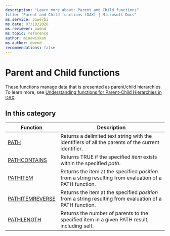 ```yaml
---
description: "Learn more about: Parent and Child functions"
title: "Parent and Child functions (DAX) | Microsoft Docs"
ms.service: powerbi 
ms.date: 07/10/2020
ms.reviewer: owend
ms.topic: reference
author: minewiskan
ms.author: owend
recommendations: false
---
```

# Parent and Child functions

These functions manage data that is presented as parent/child hierarchies. To learn more, see [Understanding functions for Parent-Child Hierarchies in DAX](understanding-functions-for-parent-child-hierarchies-in-dax.md).  
  
## In this category 

|Function  |Description |
|---------|---------|
|[PATH](path-function-dax.md)      |   Returns a delimited text string with the identifiers of all the parents of the current identifier.      |
|[PATHCONTAINS](pathcontains-function-dax.md)     |  Returns TRUE if the specified *item* exists within the specified *path*.        |
|[PATHITEM](pathitem-function-dax.md)     |   Returns the item at the specified *position* from a string resulting from evaluation of a PATH function.      |
|[PATHITEMREVERSE](pathitemreverse-function-dax.md)      |  Returns the item at the specified *position* from a string resulting from evaluation of a PATH function.       |
|[PATHLENGTH](pathlength-function-dax.md)     |  Returns the number of parents to the specified item in a given PATH result, including self.        |
